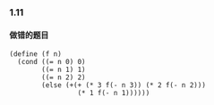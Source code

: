 ### 1.11

#### 做错的题目
```
(define (f n)
  (cond ((= n 0) 0)
        ((= n 1) 1)
        ((= n 2) 2)
        (else (+(+ (* 3 f(- n 3)) (* 2 f(- n 2)))
                 (* 1 f(- n 1))))))
```
